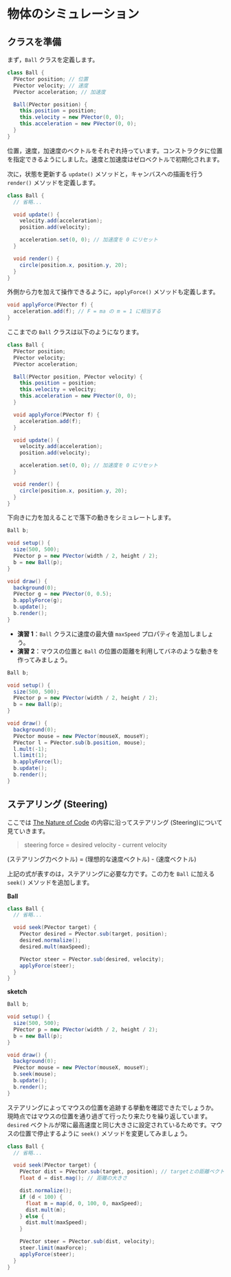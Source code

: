 # 物体のシミュレーション

## クラスを準備

まず，`Ball` クラスを定義します。

```java
class Ball {
  PVector position; // 位置
  PVector velocity; // 速度
  PVector acceleration; // 加速度

  Ball(PVector position) {
    this.position = position;
    this.velocity = new PVector(0, 0);
    this.acceleration = new PVector(0, 0);
  }
}
```

位置，速度，加速度のベクトルをそれぞれ持っています。コンストラクタに位置を指定できるようにしました。速度と加速度はゼロベクトルで初期化されます。

次に，状態を更新する `update()` メソッドと，キャンバスへの描画を行う `render()` メソッドを定義します。

```java
class Ball {
  // 省略...

  void update() {
    velocity.add(acceleration);
    position.add(velocity);

    acceleration.set(0, 0); // 加速度を 0 にリセット
  }

  void render() {
    circle(position.x, position.y, 20);
  }
}
```

外側から力を加えて操作できるように，`applyForce()` メソッドも定義します。

```java
void applyForce(PVector f) {
  acceleration.add(f); // F = ma の m = 1 に相当する
}
```

ここまでの `Ball` クラスは以下のようになります。

```java
class Ball {
  PVector position;
  PVector velocity;
  PVector acceleration;

  Ball(PVector position, PVector velocity) {
    this.position = position;
    this.velocity = velocity;
    this.acceleration = new PVector(0, 0);
  }

  void applyForce(PVector f) {
    acceleration.add(f);
  }

  void update() {
    velocity.add(acceleration);
    position.add(velocity);

    acceleration.set(0, 0); // 加速度を 0 にリセット
  }

  void render() {
    circle(position.x, position.y, 20);
  }
}
```

下向きに力を加えることで落下の動きをシミュレートします。

```java
Ball b;

void setup() {
  size(500, 500);
  PVector p = new PVector(width / 2, height / 2);
  b = new Ball(p);
}

void draw() {
  background(0);
  PVector g = new PVector(0, 0.5);
  b.applyForce(g);
  b.update();
  b.render();
}
```

- **演習 1**：`Ball` クラスに速度の最大値 `maxSpeed` プロパティを追加しましょう。
- **演習 2**：マウスの位置と `Ball` の位置の距離を利用してバネのような動きを作ってみましょう。

```java
Ball b;

void setup() {
  size(500, 500);
  PVector p = new PVector(width / 2, height / 2);
  b = new Ball(p);
}

void draw() {
  background(0);
  PVector mouse = new PVector(mouseX, mouseY);
  PVector l = PVector.sub(b.position, mouse);
  l.mult(-1);
  l.limit(1);
  b.applyForce(l);
  b.update();
  b.render();
}
```

## ステアリング (Steering)

ここでは [The Nature of Code](https://natureofcode.com/book/chapter-6-autonomous-agents/#63-the-steering-force:~:text=6.3%20The%20Steering%20Force) の内容に沿ってステアリング (Steering)について見ていきます。

> steering force = desired velocity - current velocity

(ステアリング力ベクトル) = (理想的な速度ベクトル) - (速度ベクトル)

上記の式が表すのは，ステアリングに必要な力です。この力を `Ball` に加える `seek()` メソッドを追加します。

**Ball**

```java
class Ball {
  // 省略...

  void seek(PVector target) {
    PVector desired = PVector.sub(target, position);
    desired.normalize();
    desired.mult(maxSpeed);

    PVector steer = PVector.sub(desired, velocity);
    applyForce(steer);
  }
}
```

**sketch**

```java
Ball b;

void setup() {
  size(500, 500);
  PVector p = new PVector(width / 2, height / 2);
  b = new Ball(p);
}

void draw() {
  background(0);
  PVector mouse = new PVector(mouseX, mouseY);
  b.seek(mouse);
  b.update();
  b.render();
}
```

ステアリングによってマウスの位置を追跡する挙動を確認できたでしょうか。
現時点ではマウスの位置を通り過ぎて行ったり来たりを繰り返しています。`desired` ベクトルが常に最高速度と同じ大きさに設定されているためです。マウスの位置で停止するように `seek()` メソッドを変更してみましょう。

```java
class Ball {
  // 省略...

  void seek(PVector target) {
    PVector dist = PVector.sub(target, position); // targetとの距離ベクトル
    float d = dist.mag(); // 距離の大きさ

    dist.normalize();
    if (d < 100) {
      float m = map(d, 0, 100, 0, maxSpeed);
      dist.mult(m);
    } else {
      dist.mult(maxSpeed);
    }

    PVector steer = PVector.sub(dist, velocity);
    steer.limit(maxForce);
    applyForce(steer);
  }
}
```
